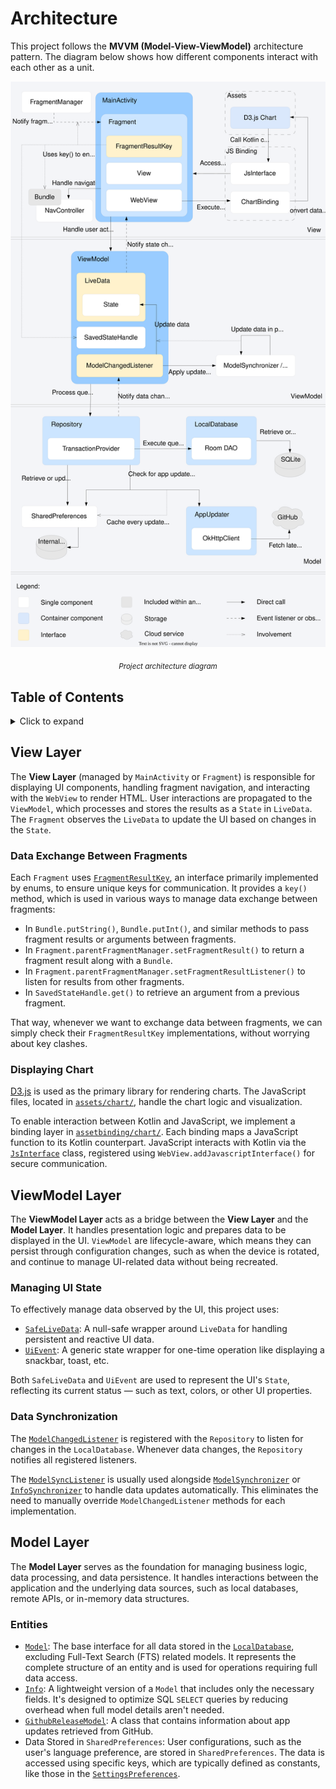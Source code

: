 # Architecture
This project follows the **MVVM (Model-View-ViewModel)** architecture pattern. The diagram below
shows how different components interact with each other as a unit.

<div align="center">
  <img src="./diagram_architecture_raw.svg" alt="Project architecture diagram"/>
  <p><sub><i>Project architecture diagram</i></sub></p>
</div>

## Table of Contents
<details>
  <summary>Click to expand</summary>  
  <div id="user-content-toc">
    <ul>
      <li><a href="#architecture">1. Architecture</a></li>
      <li>
        <a href="#view-layer">2. View Layer</a>
        <ul>
          <li><a href="#data-exchange-between-fragments">2.1. Data Exchange Between Fragments</a></li>
          <li><a href="#displaying-chart">2.2. Displaying Chart</a></li>
        </ul>
      </li>
      <li>
        <a href="#viewmodel-layer">3. ViewModel Layer</a>
        <ul>
          <li><a href="#managing-ui-state">3.1. Managing UI State</a></li>
          <li><a href="#data-synchronization">3.2. Data Synchronization</a></li>
        </ul>
      </li>
      <li>
        <a href="#model-layer">4. Model Layer</a>
        <ul>
          <li><a href="#entities">4.1. Entities</a></li>
        </ul>
      </li>
    </ul>
  </div>
</details>

## View Layer
The **View Layer** (managed by `MainActivity` or `Fragment`) is responsible for displaying UI
components, handling fragment navigation, and interacting with the `WebView` to render HTML. User
interactions are propagated to the `ViewModel`, which processes and stores the results as a `State`
in `LiveData`. The `Fragment` observes the `LiveData` to update the UI based on changes in the
`State`.

### Data Exchange Between Fragments
Each `Fragment` uses [`FragmentResultKey`](../app/src/main/java/com/robifr/ledger/ui/common/navigation/FragmentResultKey.kt),
an interface primarily implemented by enums, to ensure unique keys for communication. It provides a
`key()` method, which is used in various ways to manage data exchange between fragments:
- In `Bundle.putString()`, `Bundle.putInt()`, and similar methods to pass fragment results or
  arguments between fragments.
- In `Fragment.parentFragmentManager.setFragmentResult()` to return a fragment result along with a
  `Bundle`.
- In `Fragment.parentFragmentManager.setFragmentResultListener()` to listen for results from other
  fragments.
- In `SavedStateHandle.get()` to retrieve an argument from a previous fragment.

That way, whenever we want to exchange data between fragments, we can simply check their
`FragmentResultKey` implementations, without worrying about key clashes.

### Displaying Chart  
[D3.js](https://github.com/d3/d3) is used as the primary library for rendering charts. The
JavaScript files, located in [`assets/chart/`](../app/src/main/assets/chart), handle the chart logic
and visualization.  

To enable interaction between Kotlin and JavaScript, we implement a binding layer in 
[`assetbinding/chart/`](../app/src/main/java/com/robifr/ledger/assetbinding/chart). Each binding
maps a JavaScript function to its Kotlin counterpart. JavaScript interacts with Kotlin via the
[`JsInterface`](../app/src/main/java/com/robifr/ledger/assetbinding/JsInterface.kt) class,
registered using `WebView.addJavascriptInterface()` for secure communication.

## ViewModel Layer
The **ViewModel Layer** acts as a bridge between the **View Layer** and the **Model Layer**. It
handles presentation logic and prepares data to be displayed in the UI. `ViewModel` are
lifecycle-aware, which means they can persist through configuration changes, such as when the device
is rotated, and continue to manage UI-related data without being recreated.

### Managing UI State
To effectively manage data observed by the UI, this project uses:
- [`SafeLiveData`](../app/src/main/java/com/robifr/ledger/ui/common/state/SafeLiveData.kt): A
  null-safe wrapper around `LiveData` for handling persistent and reactive UI data.
- [`UiEvent`](../app/src/main/java/com/robifr/ledger/ui/common/state/UiEvent.kt): A generic state
  wrapper for one-time operation like displaying a snackbar, toast, etc.

Both `SafeLiveData` and `UiEvent` are used to represent the UI's `State`, reflecting its current
status — such as text, colors, or other UI properties.

### Data Synchronization
The [`ModelChangedListener`](../app/src/main/java/com/robifr/ledger/repository/ModelChangedListener.kt)
is registered with the `Repository` to listen for changes in the `LocalDatabase`. Whenever data
changes, the `Repository` notifies all registered listeners.

The [`ModelSyncListener`](../app/src/main/java/com/robifr/ledger/repository/ModelChangedListener.kt)
is usually used alongside [`ModelSynchronizer`](../app/src/main/java/com/robifr/ledger/data/ModelSynchronizer.kt)
or [`InfoSynchronizer`](../app/src/main/java/com/robifr/ledger/data/InfoSynchronizer.kt) to handle
data updates automatically. This eliminates the need to manually override `ModelChangedListener`
methods for each implementation.

## Model Layer
The **Model Layer** serves as the foundation for managing business logic, data processing, and data
persistence. It handles interactions between the application and the underlying data sources, such
as local databases, remote APIs, or in-memory data structures.

### Entities
- [`Model`](../app/src/main/java/com/robifr/ledger/data/model/Model.kt): The base interface for all
  data stored in the [`LocalDatabase`](../app/src/main/java/com/robifr/ledger/local/LocalDatabase.kt),
  excluding Full-Text Search (FTS) related models. It represents the complete structure of an entity
  and is used for operations requiring full data access.
- [`Info`](../app/src/main/java/com/robifr/ledger/data/model/Info.kt): A lightweight version of a
  `Model` that includes only the necessary fields. It's designed to optimize SQL `SELECT` queries by
  reducing overhead when full model details aren't needed.
- [`GithubReleaseModel`](../app/src/main/java/com/robifr/ledger/network/GithubReleaseModel.kt): A
  class that contains information about app updates retrieved from GitHub.
- Data Stored in `SharedPreferences`: User configurations, such as the user's language preference,
  are stored in `SharedPreferences`. The data is accessed using specific keys, which are typically
  defined as constants, like those in the [`SettingsPreferences`](../app/src/main/java/com/robifr/ledger/preferences/SettingsPreferences.kt).
